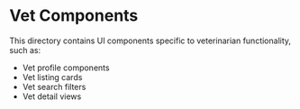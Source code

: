 
# Vet Components

This directory contains UI components specific to veterinarian functionality, such as:

- Vet profile components
- Vet listing cards
- Vet search filters
- Vet detail views
